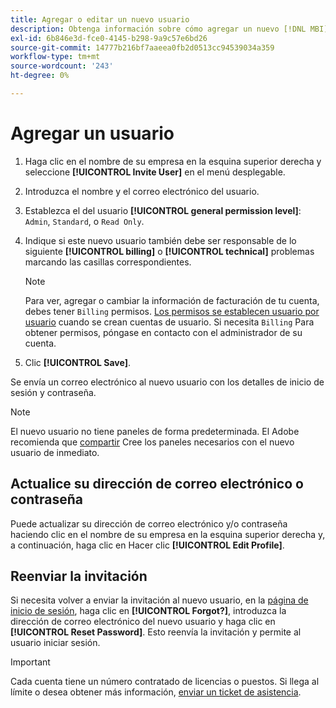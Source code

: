 ```yaml
---
title: Agregar o editar un nuevo usuario
description: Obtenga información sobre cómo agregar un nuevo [!DNL MBI] usuario y cómo actualizar su nombre de usuario o contraseña.
exl-id: 6b846e3d-fce0-4145-b298-9a9c57e6bd26
source-git-commit: 14777b216bf7aaeea0fb2d0513cc94539034a359
workflow-type: tm+mt
source-wordcount: '243'
ht-degree: 0%

---
```


# Agregar un usuario

1. Haga clic en el nombre de su empresa en la esquina superior derecha y seleccione **[!UICONTROL Invite User]** en el menú desplegable.
1. Introduzca el nombre y el correo electrónico del usuario.
1. Establezca el del usuario **[!UICONTROL general permission level]**: `Admin`, `Standard`, o `Read Only`.
1. Indique si este nuevo usuario también debe ser responsable de lo siguiente **[!UICONTROL billing]** o **[!UICONTROL technical]** problemas marcando las casillas correspondientes.

   >[!NOTE]
   >
   >Para ver, agregar o cambiar la información de facturación de tu cuenta, debes tener `Billing` permisos. [Los permisos se establecen usuario por usuario](../../administrator/user-management/user-management.md) cuando se crean cuentas de usuario. Si necesita `Billing` Para obtener permisos, póngase en contacto con el administrador de su cuenta.

1. Clic **[!UICONTROL Save]**.

Se envía un correo electrónico al nuevo usuario con los detalles de inicio de sesión y contraseña.

>[!NOTE]
>
>El nuevo usuario no tiene paneles de forma predeterminada. El Adobe recomienda que [compartir](../../data-user/dashboards/share-dashboard-with-users.md) Cree los paneles necesarios con el nuevo usuario de inmediato.

## Actualice su dirección de correo electrónico o contraseña

Puede actualizar su dirección de correo electrónico y/o contraseña haciendo clic en el nombre de su empresa en la esquina superior derecha y, a continuación, haga clic en Hacer clic **[!UICONTROL Edit Profile]**.

## Reenviar la invitación

Si necesita volver a enviar la invitación al nuevo usuario, en la [página de inicio de sesión](https://dashboard.rjmetrics.com/v2/session/create), haga clic en **[!UICONTROL Forgot?]**, introduzca la dirección de correo electrónico del nuevo usuario y haga clic en **[!UICONTROL Reset Password]**. Esto reenvía la invitación y permite al usuario iniciar sesión.

>[!IMPORTANT]
>
>Cada cuenta tiene un número contratado de licencias o puestos. Si llega al límite o desea obtener más información, [enviar un ticket de asistencia](https://experienceleague.adobe.com/docs/commerce-knowledge-base/kb/troubleshooting/miscellaneous/mbi-service-policies.html?lang=en).
